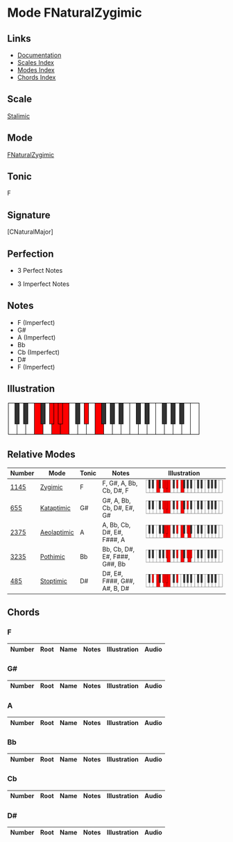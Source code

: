 # Mode FNaturalZygimic

## Links

- [Documentation](index.md)
- [Scales Index](Scales.md)
- [Modes Index](Modes.md)
- [Chords Index](Chords.md)

## Scale

[Stalimic](ScaleStalimic.md)

## Mode

[FNaturalZygimic](ModeFNaturalZygimic.md)

## Tonic

F

## Signature

[CNaturalMajor]

## Perfection

 - 3 Perfect Notes

 - 3 Imperfect Notes

## Notes

- F (Imperfect)
- G#
- A (Imperfect)
- Bb
- Cb (Imperfect)
- D#
- F (Imperfect)

## Illustration

![FNaturalZygimic](ModeFNaturalZygimic.png)

## Relative Modes

| Number | Mode | Tonic | Notes | Illustration |
|--------|------|-------|-------|--------------|
| [1145](https://ianring.com/musictheory/scales/1145) | [Zygimic](ModeZygimic.md) | F | F, G#, A, Bb, Cb, D#, F | ![FNaturalZygimic](ModeFNaturalZygimic.png) |
| [655](https://ianring.com/musictheory/scales/655) | [Kataptimic](ModeKataptimic.md) | G# | G#, A, Bb, Cb, D#, E#, G# | ![GSharpKataptimic](ModeGSharpKataptimic.png) |
| [2375](https://ianring.com/musictheory/scales/2375) | [Aeolaptimic](ModeAeolaptimic.md) | A | A, Bb, Cb, D#, E#, F###, A | ![ANaturalAeolaptimic](ModeANaturalAeolaptimic.png) |
| [3235](https://ianring.com/musictheory/scales/3235) | [Pothimic](ModePothimic.md) | Bb | Bb, Cb, D#, E#, F###, G##, Bb | ![BFlatPothimic](ModeBFlatPothimic.png) |
| [485](https://ianring.com/musictheory/scales/485) | [Stoptimic](ModeStoptimic.md) | D# | D#, E#, F###, G##, A#, B, D# | ![DSharpStoptimic](ModeDSharpStoptimic.png) |

## Chords

### F

| Number | Root | Name | Notes | Illustration | Audio |
|--------|------|------|-------|--------------|-------|

### G#

| Number | Root | Name | Notes | Illustration | Audio |
|--------|------|------|-------|--------------|-------|

### A

| Number | Root | Name | Notes | Illustration | Audio |
|--------|------|------|-------|--------------|-------|

### Bb

| Number | Root | Name | Notes | Illustration | Audio |
|--------|------|------|-------|--------------|-------|

### Cb

| Number | Root | Name | Notes | Illustration | Audio |
|--------|------|------|-------|--------------|-------|

### D#

| Number | Root | Name | Notes | Illustration | Audio |
|--------|------|------|-------|--------------|-------|

